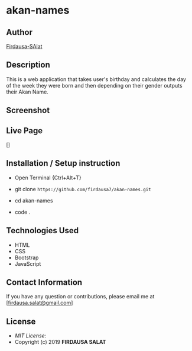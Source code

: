 # akan-names
## Author

[Firdausa-SAlat](https://github.com/firdausa7)

## Description
This is a web application that takes user's birthday and calculates the day of the week they were born and then depending on their gender outputs their Akan Name. 
## Screenshot

## Live Page 
[]
## Installation / Setup instruction
* Open Terminal {Ctrl+Alt+T}

* git clone ```https://github.com/firdausa7/akan-names.git```

* cd akan-names

* code . 

## Technologies Used

* HTML 
* CSS
* Bootstrap
* JavaScript

## Contact Information 

If you have any question or contributions, please email me at [firdausa.salat@gmail.com]

## License
* *MIT License:*
* Copyright (c) 2019 **FIRDAUSA SALAT**


